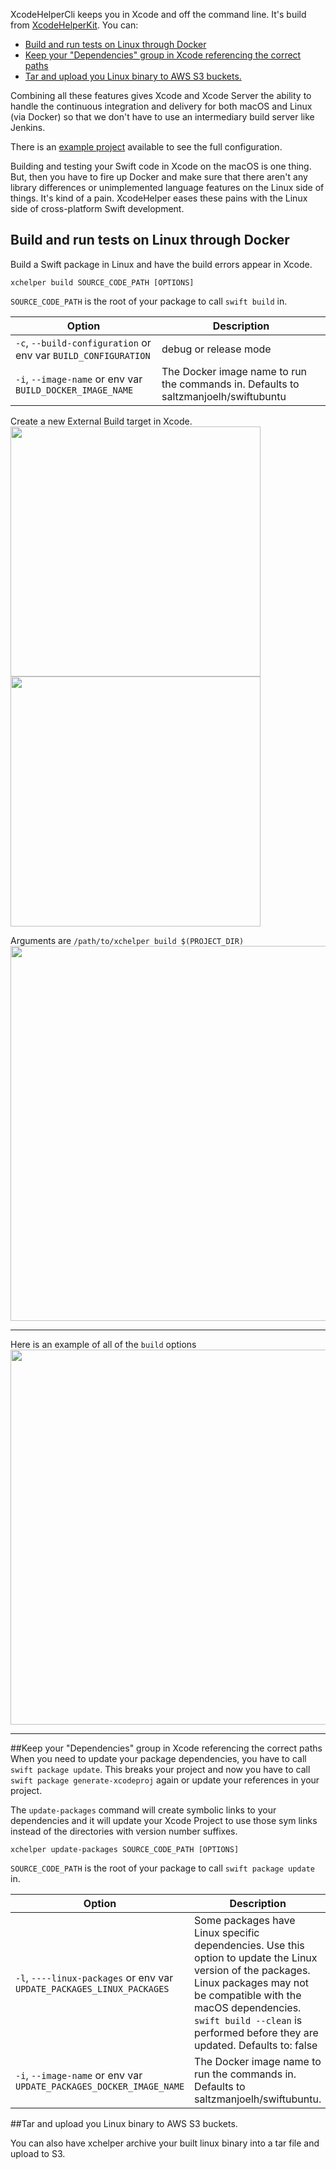 XcodeHelperCli keeps you in Xcode and off the command line. It's build from [XcodeHelperKit](https://www.github.com/saltzmanjoelh/XcodeHelperKit). You can:

- [Build and run tests on Linux through Docker](#build-and-run-tests-on-linux-through-docker)
- [Keep your "Dependencies" group in Xcode referencing the correct paths](#keep-your-dependencies-group-in-xcode-referencing-the-correct-paths)
- [Tar and upload you Linux binary to AWS S3 buckets.](#archive)

Combining all these features gives Xcode and Xcode Server the ability to handle the continuous integration and delivery for both macOS and Linux (via Docker) so that we don't have to use an intermediary build server like Jenkins. 

There is an [example project](https://www.github.com/saltzmanjoelh/XcodeHelperExample) available to see the full configuration.

Building and testing your Swift code in Xcode on the macOS is one thing. But, then you have to fire up Docker and make sure that there aren't any library differences or unimplemented language features on the Linux side of things. It's kind of a pain. XcodeHelper eases these pains with the Linux side of cross-platform Swift development.

## Build and run tests on Linux through Docker
Build a Swift package in Linux and have the build errors appear in Xcode.
```
xchelper build SOURCE_CODE_PATH [OPTIONS]
```
`SOURCE_CODE_PATH` is the root of your package to call `swift build` in.

Option  | Description
------------- | ------------- 
`-c`, `--build-configuration` or env var `BUILD_CONFIGURATION`| debug or release mode    
`-i`, `--image-name` or env var `BUILD_DOCKER_IMAGE_NAME`| The Docker image name to run the commands in. Defaults to saltzmanjoelh/swiftubuntu                


Create a new External Build target in Xcode.<br/>
<img src="https://cloud.githubusercontent.com/assets/1833492/20109936/1fd5bb8e-a597-11e6-9542-5ea82bc56534.png" height="400"><br/>
<img src="https://cloud.githubusercontent.com/assets/1833492/20109938/1fd6e202-a597-11e6-9f30-028d490aeb29.png" height="400"><br/>


Arguments are `/path/to/xchelper build $(PROJECT_DIR)`<br/>
<img src="https://cloud.githubusercontent.com/assets/1833492/20109937/1fd5d286-a597-11e6-9eab-fdb38f4bb47f.png" width="600"><br/>


------
Here is an example of all of the `build` options
<img src="https://cloud.githubusercontent.com/assets/1833492/20109939/1fd6f4a4-a597-11e6-9d73-eb205120e620.png" width="600">

------


##Keep your "Dependencies" group in Xcode referencing the correct paths
When you need to update your package dependencies, you have to call `swift package update`. This breaks your project and now you have to call `swift package generate-xcodeproj` again or update your references in your project. 

The `update-packages` command will create symbolic links to your dependencies and it will update your Xcode Project to use those sym links instead of the directories with version number suffixes.

```
xchelper update-packages SOURCE_CODE_PATH [OPTIONS]
```
`SOURCE_CODE_PATH` is the root of your package to call `swift package update` in.

Option  | Description
------------- | ------------- 
`-l`, `----linux-packages` or env var `UPDATE_PACKAGES_LINUX_PACKAGES`| Some packages have Linux specific dependencies. Use this option to update the Linux version of the packages. Linux packages may not be compatible with the macOS dependencies. `swift build --clean` is performed before they are updated. Defaults to: false    
`-i`, `--image-name` or env var `UPDATE_PACKAGES_DOCKER_IMAGE_NAME`| The Docker image name to run the commands in. Defaults to saltzmanjoelh/swiftubuntu.    






##Tar and upload you Linux binary to AWS S3 buckets.

You can also have xchelper archive your built linux binary into a tar file and upload to S3. 


